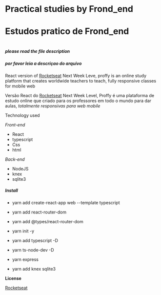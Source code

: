 # Practical studies by Frond_end <h1>
# Estudos pratico de Frond_end <h1>

##### please read the file description <h5>
##### por favor leia a descriçao do arquivo <h5>

React version of  [Rocketseat](https://github.com/Rocketseat) Next Week Leve,
proffy is an online study platform that creates worldwide teachers to teach, fully responsive classes for mobile web



Versão React do [Rocketseat](https://github.com/Rocketseat) Next Week Level,
Proffy é uma plataforma de estudo online que criado para os professores em todo o mundo para dar aulas,
*totalmente responsivas para web mobile*

Technology used

*_Front-end_*

* React
* typescript
* Css
* html

*_Back-end_*

* NodeJS
* knex
* sqlite3

##### Install <h5>


* yarn add create-react-app web --template typescript
* yarn add react-router-dom
* yarn add @types/react-router-dom

* yarn init -y
* yarn add typescript -D
* yarn ts-node-dev -D
* yarn express

* yarn add knex sqlite3


**License**

[Rocketseat](https://github.com/Rocketseat)
